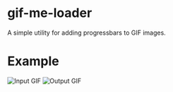 # gif-me-loader
A simple utility for adding progressbars to GIF images.

# Example

![Input GIF]('samples/test1.gif')
![Output GIF]('samples/output.gif')
